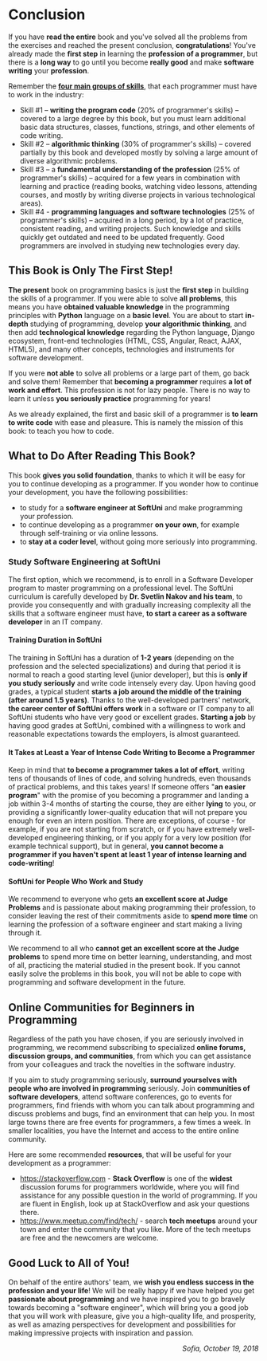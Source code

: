 # Conclusion

If you have **read the entire** book and you've solved all the problems from the exercises and reached the present conclusion, **congratulations**! You've already made the **first step** in learning the **profession of a programmer**, but there is a **long way** to go until you become **really good** and make **software writing** your **profession**.

Remember the **[four main groups of skills](chapter-00.2-how-to-become-a-programmer.md)**, that each programmer must have to work in the industry:
 - Skill #1 – **writing the program code** (20% of programmer's skills) – covered to a large degree by this book, but you must learn additional basic data structures, classes, functions, strings, and other elements of code writing.
 - Skill #2 – **algorithmic thinking** (30% of programmer's skills) – covered partially by this book and developed mostly by solving a large amount of diverse algorithmic problems.
 - Skill #3 – a **fundamental understanding of the profession** (25% of programmer's skills) – acquired for a few years in combination with learning and practice (reading books, watching video lessons, attending courses, and mostly by writing diverse projects in various technological areas).
 - Skill #4 - **programming languages and software technologies** (25% of programmer's skills) – acquired in a long period, by a lot of practice, consistent reading, and writing projects. Such knowledge and skills quickly get outdated and need to be updated frequently. Good programmers are involved in studying new technologies every day.

## This Book is Only The First Step!

**The present** book on programming basics is just the **first step** in building the skills of a programmer. If you were able to solve **all problems**, this means you have **obtained valuable knowledge** in the programming principles with **Python** language on a **basic level**. You are about to start **in-depth** studying of programming, develop **your algorithmic thinking**, and then add **technological knowledge** regarding the Python language, Django ecosystem, front-end technologies (HTML, CSS, Angular, React, AJAX, HTML5), and many other concepts, technologies and instruments for software development.

If you were **not able** to solve all problems or a large part of them, go back and solve them! Remember that **becoming a programmer** requires **a lot of work and effort**. This profession is not for lazy people. There is no way to learn it unless **you seriously practice** programming for years!

As we already explained, the first and basic skill of a programmer is **to learn to write code** with ease and pleasure. This is namely the mission of this book: to teach you how to code.

## What to Do After Reading This Book?

This book **gives you solid foundation**, thanks to which it will be easy for you to continue developing as a programmer. If you wonder how to continue your development, you have the following possibilities:
 - to study for a **software engineer at SoftUni** and make programming your profession.
 - to continue developing as a programmer **on your own**, for example through self-training or via online lessons.
 - to **stay at a coder level**, without going more seriously into programming.

### Study Software Engineering at SoftUni

The first option, which we recommend, is to enroll in a Software Developer program to master programming on a professional level. The SoftUni curriculum is carefully developed by **Dr. Svetlin Nakov and his team**, to provide you consequently and with gradually increasing complexity all the skills that a software engineer must have, **to start a career as a software developer** in an IT company.

#### Training Duration in SoftUni

The training in SoftUni has a duration of **1-2 years** (depending on the profession and the selected specializations) and during that period it is normal to reach a good starting level (junior developer), but this is **only if you study seriously** and write code intensely every day. Upon having good grades, a typical student **starts a job around the middle of the training (after around 1.5 years)**. Thanks to the well-developed partners' network, **the career center of SoftUni offers work** in a software or IT company to all SoftUni students who have very good or excellent grades. **Starting a job** by having good grades at SoftUni, combined with a willingness to work and reasonable expectations towards the employers, is almost guaranteed.

#### It Takes at Least a Year of Intense Code Writing to Become a Programmer

Keep in mind that **to become a programmer takes a lot of effort**, writing tens of thousands of lines of code, and solving hundreds, even thousands of practical problems, and this takes years! If someone offers "**an easier program**" with the promise of you becoming a programmer and landing a job within 3-4 months of starting the course, they are either **lying** to you, or providing a significantly lower-quality education that will not prepare you enough for even an intern position. There are exceptions, of course - for example, if you are not starting from scratch, or if you have extremely well-developed engineering thinking, or if you apply for a very low position (for example technical support), but in general, **you cannot become a programmer if you haven't spent at least 1 year of intense learning and code-writing**!

#### SoftUni for People Who Work and Study

We recommend to everyone who gets **an excellent score at Judge Problems** and is passionate about making programming their profession, to consider leaving the rest of their commitments aside to **spend more time** on learning the profession of a software engineer and start making a living through it.

We recommend to all who **cannot get an excellent score at the Judge problems** to spend more time on better learning, understanding, and most of all, practicing the material studied in the present book. If you cannot easily solve the problems in this book, you will not be able to cope with programming and software development in the future.

## Online Communities for Beginners in Programming

Regardless of the path you have chosen, if you are seriously involved in programming, we recommend subscribing to specialized **online forums, discussion groups, and communities**, from which you can get assistance from your colleagues and track the novelties in the software industry.

If you aim to study programming seriously, **surround yourselves with people who are involved in programming** seriously. Join **communities of software developers**, attend software conferences, go to events for programmers, find friends with whom you can talk about programming and discuss problems and bugs, find an environment that can help you. In most large towns there are free events for programmers, a few times a week. In smaller localities, you have the Internet and access to the entire online community.

Here are some recommended **resources**, that will be useful for your development as a programmer:
* https://stackoverflow.com - **Stack Overflow** is one of the **widest** discussion forums for programmers worldwide, where you will find assistance for any possible question in the world of programming. If you are fluent in English, look up at StackOverflow and ask your questions there.
* https://www.meetup.com/find/tech/ - search **tech meetups** around your town and enter the community that you like. More of the tech meetups are free and the newcomers are welcome.


## Good Luck to All of You!

On behalf of the entire authors' team, we **wish you endless success in the profession and your life**! We will be really happy if we have helped you get **passionate about programming** and we have inspired you to go bravely towards becoming a "software engineer", which will bring you a good job that you will work with pleasure, give you a high-quality life, and prosperity, as well as amazing perspectives for development and possibilities for making impressive projects with inspiration and passion.

<p align="right"><i>Sofia, October 19, 2018</i></p>
